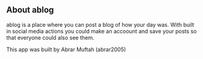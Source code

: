 
## About ablog

ablog is a place where you can post a blog of how your day was. With built in social media actions you could make an accoount and save your posts so that everyone could also see them.


This app was built by Abrar Muftah (abrar2005)
